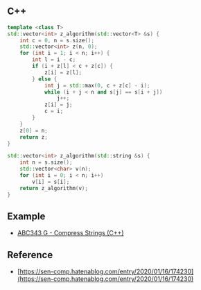 ## C++
```c++
template <class T>
std::vector<int> z_algorithm(std::vector<T> &s) {
    int c = 0, n = s.size();
    std::vector<int> z(n, 0);
    for (int i = 1; i < n; i++) {
        int l = i - c;
        if (i + z[l] < c + z[c]) {
            z[i] = z[l];
        } else {
            int j = std::max(0, c + z[c] - i);
            while (i + j < n and s[j] == s[i + j])
                j++;
            z[i] = j;
            c = i;
        }
    }
    z[0] = n;
    return z;
}

std::vector<int> z_algorithm(std::string &s) {
    int n = s.size();
    std::vector<char> v(n);
    for (int i = 0; i < n; i++)
        v[i] = s[i];
    return z_algorithm(v);
}
```

## Example
- [ABC343 G - Compress Strings (C++)](https://atcoder.jp/contests/abc343/submissions/51251836)

## Reference

- [https://sen-comp.hatenablog.com/entry/2020/01/16/174230](https://sen-comp.hatenablog.com/entry/2020/01/16/174230)
